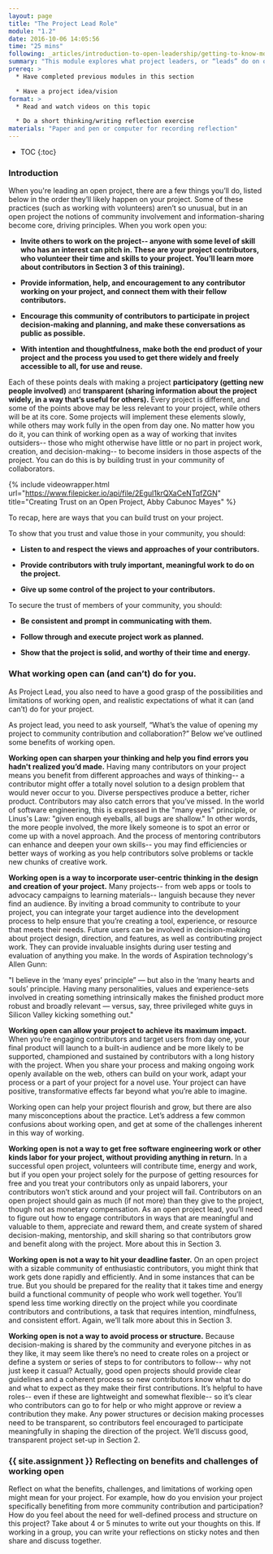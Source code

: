 ```yaml
---
layout: page
title: "The Project Lead Role"
module: "1.2"
date: 2016-10-06 14:05:56
time: "25 mins"
following: _articles/introduction-to-open-leadership/getting-to-know-mozilla-and-the-leadership-network.md
summary: "This module explores what project leaders, or “leads” do on open projects, and the kind of mindset and approach this role requires."
prereq: >
  * Have completed previous modules in this section

  * Have a project idea/vision
format: >
  * Read and watch videos on this topic

  * Do a short thinking/writing reflection exercise
materials: "Paper and pen or computer for recording reflection"
---
```


* TOC
{:toc}


### Introduction

When you're leading an open project, there are a few things you’ll do, listed below in the order they’ll likely happen on your project. Some of these practices (such as working with volunteers) aren’t so unusual, but in an open project the notions of community involvement and information-sharing become core, driving principles. When you work open you:

*   **Invite others to work on the project-- anyone with some level of skill who has an interest can pitch in. These are your project contributors, who volunteer their time and skills to your project. You’ll learn more about contributors in Section 3 of this training).**

*   **Provide information, help, and encouragement to any contributor working on your project, and connect them with their fellow contributors.**

*   **Encourage this community of contributors to participate in project decision-making and planning, and make these conversations as public as possible.**

*   **With intention and thoughtfulness, make both the end product of your project and the process you used to get there widely and freely accessible to all, for use and reuse.**

Each of these points deals with making a project **participatory (getting new people involved)** and **transparent (sharing information about the project widely, in a way that’s useful for others).** Every project is different, and some of the points above may be less relevant to your project, while others will be at its core. Some projects will implement these elements slowly, while others may work fully in the open from day one. No matter how you do it, you can think of working open as a way of working that invites outsiders-- those who might otherwise have little or no part in project work, creation, and decision-making-- to become insiders in those aspects of the project. You can do this is by building trust in your community of collaborators.

{% include videowrapper.html
  url="https://www.filepicker.io/api/file/2Egul1krQXaCeNTqfZGN"
  title="Creating Trust on an Open Project, Abby Cabunoc Mayes" %}


To recap, here are ways that you can build trust on your project.

To show that you trust and value those in your community, you should:

*   **Listen to and respect the views and approaches of your contributors.**

*   **Provide contributors with truly important, meaningful work to do on the project.**

*   **Give up some control of the project to your contributors.**

To secure the trust of members of your community, you should:

*   **Be consistent and prompt in communicating with them.**

*   **Follow through and execute project work as planned.**

*   **Show that the project is solid, and worthy of their time and energy.**

### What working open can (and can’t) do for you.

As Project Lead, you also need to have a good grasp of the possibilities and limitations of working open, and realistic expectations of what it can (and can’t) do for your project.

As project lead, you need to ask yourself, “What’s the value of opening my project to community contribution and collaboration?” Below we’ve outlined some benefits of working open.

**Working open can sharpen your thinking and help you find errors you hadn't realized you’d made.** Having many contributors on your project means you benefit from different approaches and ways of thinking-- a contributor might offer a totally novel solution to a design problem that would never occur to you. Diverse perspectives produce a better, richer product. Contributors may also catch errors that you’ve missed. In the world of software engineering, this is expressed in the "many eyes" principle, or Linus's Law: "given enough eyeballs, all bugs are shallow." In other words, the more people involved, the more likely someone is to spot an error or come up with a novel approach. And the process of mentoring contributors can enhance and deepen your own skills-- you may find efficiencies or better ways of working as you help contributors solve problems or tackle new chunks of creative work.

**Working open is a way to incorporate user-centric thinking in the design and creation of your project.** Many projects-- from web apps or tools to advocacy campaigns to learning materials-- languish because they never find an audience. By inviting a broad community to contribute to your project, you can integrate your target audience into the development process to help ensure that you’re creating a tool, experience, or resource that meets their needs. Future users can be involved in decision-making about project design, direction, and features, as well as contributing project work. They can provide invaluable insights during user testing and evaluation of anything you make. In the words of Aspiration technology's Allen Gunn:

"I believe in the ‘many eyes’ principle” — but also in the ‘many hearts and souls’ principle. Having many personalities, values and experience-sets involved in creating something intrinsically makes the finished product more robust and broadly relevant — versus, say, three privileged white guys in Silicon Valley kicking something out."

**Working open can allow your project to achieve its maximum impact.** When you’re engaging contributors and target users from day one, your final product will launch to a built-in audience and be more likely to be supported, championed and sustained by contributors with a long history with the project. When you share your process and making ongoing work openly available on the web, others can build on your work, adapt your process or a part of your project for a novel use. Your project can have positive, transformative effects far beyond what you’re able to imagine.

Working open can help your project flourish and grow, but there are also many misconceptions about the practice. Let’s address a few common confusions about working open, and get at some of the challenges inherent in this way of working.

**Working open is not a way to get free software engineering work or other kinds labor for your project, without providing anything in return.** In a successful open project, volunteers will contribute time, energy and work, but if you open your project solely for the purpose of getting resources for free and you treat your contributors only as unpaid laborers, your contributors won’t stick around and your project will fail. Contributors on an open project should gain as much (if not more) than they give to the project, though not as monetary compensation. As an open project lead, you’ll need to figure out how to engage contributors in ways that are meaningful and valuable to them, appreciate and reward them, and create system of shared decision-making, mentorship, and skill sharing so that contributors grow and benefit along with the project. More about this in Section 3.

**Working open is not a way to hit your deadline faster.** On an open project with a sizable community of enthusiastic contributors, you might think that work gets done rapidly and efficiently. And in some instances that can be true. But you should be prepared for the reality that it takes time and energy build a functional community of people who work well together. You’ll spend less time working directly on the project while you coordinate contributors and contributions, a task that requires intention, mindfulness, and consistent effort. Again, we’ll talk more about this in Section 3.

**Working open is not a way to avoid process or structure.** Because decision-making is shared by the community and everyone pitches in as they like, it may seem like there’s no need to create roles on a project or define a system or series of steps to for contributors to follow-- why not just keep it casual? Actually, good open projects should provide clear guidelines and a coherent process so new contributors know what to do and what to expect as they make their first contributions. It’s helpful to have roles-- even if these are lightweight and somewhat flexible-- so it’s clear who contributors can go to for help or who might approve or review a contribution they make. Any power structures or decision making processes need to be transparent, so contributors feel encouraged to participate meaningfully in shaping the direction of the project. We’ll discuss good, transparent project set-up in Section 2.

### {{ site.assignment }} Reflecting on benefits and challenges of working open

Reflect on what the benefits, challenges, and limitations of working open might mean for your project. For example, how do you envision your project specifically benefiting from more community contribution and participation? How do you feel about the need for well-defined process and structure on this project? Take about 4 or 5 minutes to write out your thoughts on this. If working in a group, you can write your reflections on sticky notes and then share and discuss together.